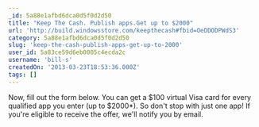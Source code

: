 ```yaml
---
_id: 5a88e1afbd6dca0d5f0d2d50
title: "Keep The Cash. Publish apps.Get up to $2000"
url: 'http://build.windowsstore.com/keepthecash#fbid=OeDDODPWdS3'
category: 5a88e1afbd6dca0d5f0d2d50
slug: 'keep-the-cash-publish-apps-get-up-to-2000'
user_id: 5a83ce59d6eb0005c4ecda2c
username: 'bill-s'
createdOn: '2013-03-23T18:53:36.000Z'
tags: []
---
```


Now, fill out the form below. You can get a $100 virtual Visa card for every qualified app you enter (up to $2000*). So don't stop with just one app! If you're eligible to receive the offer, we'll notify you by email.
